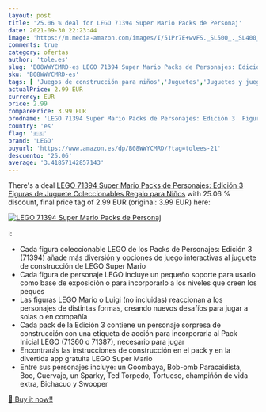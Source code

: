 ```yaml
---
layout: post
title: '25.06 % deal for LEGO 71394 Super Mario Packs de Personaj'
date: 2021-09-30 22:23:44
image: 'https://m.media-amazon.com/images/I/51Pr7E+wvFS._SL500_._SL400_.jpg'
comments: true
category: ofertas
author: 'tole.es'
slug: 'B08WWYCMRD-es LEGO 71394 Super Mario Packs de Personajes: Edición 3...'
sku: 'B08WWYCMRD-es'
tags: [ 'Juegos de construcción para niños','Juguetes','Juguetes y juegos','lego', ]
actualPrice: 2.99 EUR
currency: EUR
price: 2.99
comparePrice: 3.99 EUR
prodname: 'LEGO 71394 Super Mario Packs de Personajes: Edición 3  Figuras de Juguete Coleccionables  Regalo para Niños'
country: 'es'
flag: '🇪🇸'
brand: 'LEGO'
buyurl: 'https://www.amazon.es/dp/B08WWYCMRD/?tag=tolees-21'
descuento: '25.06'
average: '3.41857142857143'
---
```


There's a deal [LEGO 71394 Super Mario Packs de Personajes: Edición 3  Figuras de Juguete Coleccionables  Regalo para Niños](https://www.amazon.es/dp/B08WWYCMRD/?tag=tolees-21)  with  25.06 % discount, final price tag of  2.99 EUR (original: 3.99 EUR) here:

[![LEGO 71394 Super Mario Packs de Personaj](https://m.media-amazon.com/images/I/51Pr7E+wvFS._SL500_._SL400_.jpg)](https://www.amazon.es/dp/B08WWYCMRD/?tag=tolees-21)

ℹ️:

- Cada figura coleccionable LEGO de los Packs de Personajes: Edición 3 (71394) añade más diversión y opciones de juego interactivas al juguete de construcción de LEGO Super Mario
- Cada figura de personaje LEGO incluye un pequeño soporte para usarlo como base de exposición o para incorporarlo a los niveles que creen los peques
- Las figuras LEGO Mario o Luigi (no incluidas) reaccionan a los personajes de distintas formas, creando nuevos desafíos para jugar a solas o en compañía
- Cada pack de la Edición 3 contiene un personaje sorpresa de construcción con una etiqueta de acción para incorporarla al Pack Inicial LEGO (71360 o 71387), necesario para jugar
- Encontrarás las instrucciones de construcción en el pack y en la divertida app gratuita LEGO Super Mario
- Entre sus personajes incluye: un Goombaya, Bob-omb Paracaidista, Boo, Cuervajo, un Sparky, Ted Torpedo, Tortueso, champiñón de vida extra, Bichacuo y Swooper

[🛒 Buy it now!!](https://www.amazon.es/dp/B08WWYCMRD/?tag=tolees-21)
